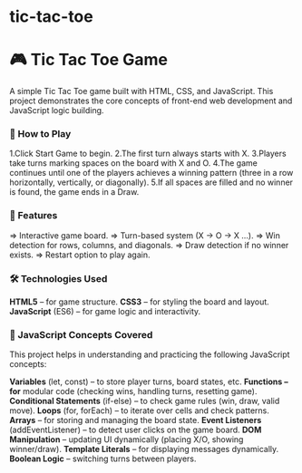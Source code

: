 # tic-tac-toe
<h1>🎮 Tic Tac Toe Game</h1>
A simple Tic Tac Toe game built with HTML, CSS, and JavaScript. This project demonstrates the core concepts of front-end web development and JavaScript logic building.

<h3>🚀 How to Play</h3>
1.Click Start Game to begin.
2.The first turn always starts with X.
3.Players take turns marking spaces on the board with X and O.
4.The game continues until one of the players achieves a winning pattern (three in a row horizontally, vertically, or diagonally).
5.If all spaces are filled and no winner is found, the game ends in a Draw.

<h3>📂 Features</h3>

=> Interactive game board.
=> Turn-based system (X → O → X ...).
=> Win detection for rows, columns, and diagonals.
=> Draw detection if no winner exists.
=> Restart option to play again.

<h3>🛠️ Technologies Used</h3>
<b>HTML5</b> – for game structure.
<b>CSS3</b> – for styling the board and layout.
<b>JavaScript</b> (ES6) – for game logic and interactivity.

<h3>📘 JavaScript Concepts Covered</h3>
This project helps in understanding and practicing the following JavaScript concepts:

<b>Variables</b> (let, const) – to store player turns, board states, etc.
<b>Functions – for</b> modular code (checking wins, handling turns, resetting game).
<b>Conditional Statements</b> (if-else) – to check game rules (win, draw, valid move).
<b>Loops</b> (for, forEach) – to iterate over cells and check patterns.
<b>Arrays</b> – for storing and managing the board state.
<b>Event Listeners</b> (addEventListener) – to detect user clicks on the game board.
<b>DOM Manipulation</b> – updating UI dynamically (placing X/O, showing winner/draw).
<b>Template Literals</b> – for displaying messages dynamically.
<b>Boolean Logic</b> – switching turns between players.